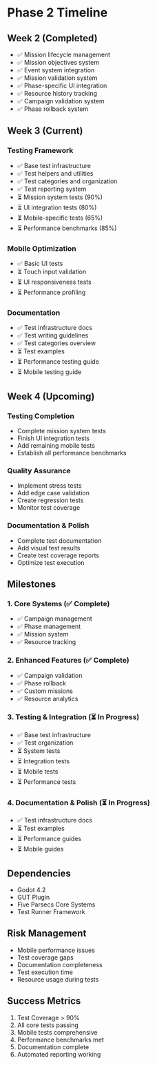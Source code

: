 # Phase 2 Timeline

## Week 2 (Completed)
- ✅ Mission lifecycle management
- ✅ Mission objectives system
- ✅ Event system integration
- ✅ Mission validation system
- ✅ Phase-specific UI integration
- ✅ Resource history tracking
- ✅ Campaign validation system
- ✅ Phase rollback system

## Week 3 (Current)
### Testing Framework
- ✅ Base test infrastructure
- ✅ Test helpers and utilities
- ✅ Test categories and organization
- ✅ Test reporting system
- ⏳ Mission system tests (90%)
- ⏳ UI integration tests (80%)
- ⏳ Mobile-specific tests (65%)
- ⏳ Performance benchmarks (85%)

### Mobile Optimization
- ✅ Basic UI tests
- ⏳ Touch input validation
- ⏳ UI responsiveness tests
- ⏳ Performance profiling

### Documentation
- ✅ Test infrastructure docs
- ✅ Test writing guidelines
- ✅ Test categories overview
- ⏳ Test examples
- ⏳ Performance testing guide
- ⏳ Mobile testing guide

## Week 4 (Upcoming)
### Testing Completion
- Complete mission system tests
- Finish UI integration tests
- Add remaining mobile tests
- Establish all performance benchmarks

### Quality Assurance
- Implement stress tests
- Add edge case validation
- Create regression tests
- Monitor test coverage

### Documentation & Polish
- Complete test documentation
- Add visual test results
- Create test coverage reports
- Optimize test execution

## Milestones

### 1. Core Systems (✅ Complete)
- ✅ Campaign management
- ✅ Phase management
- ✅ Mission system
- ✅ Resource tracking

### 2. Enhanced Features (✅ Complete)
- ✅ Campaign validation
- ✅ Phase rollback
- ✅ Custom missions
- ✅ Resource analytics

### 3. Testing & Integration (⏳ In Progress)
- ✅ Base test infrastructure
- ✅ Test organization
- ⏳ System tests
- ⏳ Integration tests
- ⏳ Mobile tests
- ⏳ Performance tests

### 4. Documentation & Polish (⏳ In Progress)
- ✅ Test infrastructure docs
- ⏳ Test examples
- ⏳ Performance guides
- ⏳ Mobile guides

## Dependencies
- Godot 4.2
- GUT Plugin
- Five Parsecs Core Systems
- Test Runner Framework

## Risk Management
- Mobile performance issues
- Test coverage gaps
- Documentation completeness
- Test execution time
- Resource usage during tests

## Success Metrics
1. Test Coverage > 90%
2. All core tests passing
3. Mobile tests comprehensive
4. Performance benchmarks met
5. Documentation complete
6. Automated reporting working 